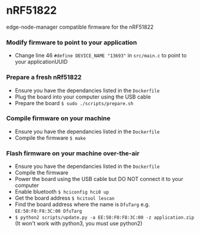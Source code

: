 # nRF51822
edge-node-manager compatible firmware for the nRF51822

### Modify firmware to point to your application
 - Change line 46 `#define DEVICE_NAME "13693"` in `src/main.c` to point to your applicationUUID

### Prepare a fresh nRf51822
 - Ensure you have the dependancies listed in the `Dockerfile`
 - Plug the board into your computer using the USB cable
 - Prepare the board `$ sudo ./scripts/prepare.sh`

### Compile firmware on your machine
 - Ensure you have the dependancies listed in the `Dockerfile`
 - Compile the firmware `$ make`

### Flash firmware on your machine over-the-air
 - Ensure you have the dependancies listed in the `Dockerfile`
 - Compile the firmware
 - Power the board using the USB cable but DO NOT connect it to your computer
 - Enable bluetooth `$ hciconfig hci0 up`
 - Get the board address `$ hcitool lescan`
 - Find the board address where the name is `DfuTarg` e.g. `EE:50:F0:F8:3C:00 DfuTarg`
 - `$ python2 scripts/update.py -a EE:50:F0:F8:3C:00 -z application.zip` (It won't work with python3, you must use python2)
